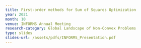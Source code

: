 ```yaml
---
title: First-order methods for Sum of Squares Optimization
year: 2021
month: 10
venue: INFORMS Annual Meeting
research-category: Global Landscape of Non-Convex Problems
type: slides
slides-url: /assets/pdfs/INFORMS_Presentation.pdf
---
```


